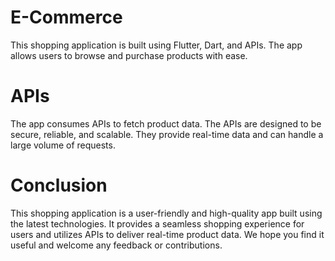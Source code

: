 # E-Commerce
This shopping application is built using Flutter, Dart, and APIs. The app allows users to browse and purchase products with ease.

# APIs
The app consumes APIs to fetch product data. The APIs are designed to be secure, reliable, and scalable. They provide real-time data and can handle a large volume of requests.
# Conclusion
This shopping application is a user-friendly and high-quality app built using the latest technologies. It provides a seamless shopping experience for users and utilizes APIs to deliver real-time product data. We hope you find it useful and welcome any feedback or contributions.



